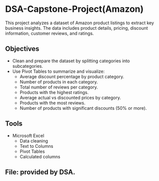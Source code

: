 # DSA-Capstone-Project(Amazon)

This project analyzes a dataset of Amazon product listings to extract key business insights. The data includes product details, pricing, discount information, customer reviews, and ratings. 

## Objectives
- Clean and prepare the dataset by splitting categories into subcategories.
- Use Pivot Tables to summarize and visualize:
  - Average discount percentage by product category.
  - Number of products in each category.
  - Total number of reviews per category.
  - Products with the highest ratings.
  - Average actual vs discounted prices by category.
  - Products with the most reviews.
  - Number of products with significant discounts (50% or more).

## Tools
- Microsoft Excel
  - Data cleaning
  - Text to Columns
  - Pivot Tables
  - Calculated columns

## File: provided by DSA.


